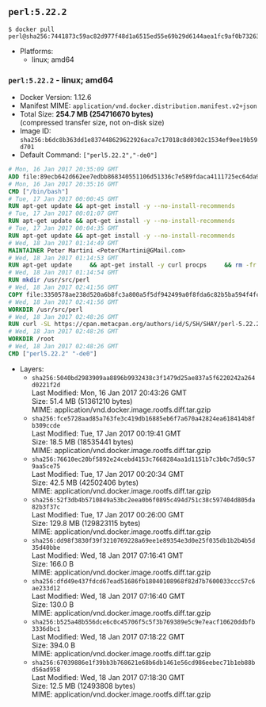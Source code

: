 ## `perl:5.22.2`

```console
$ docker pull perl@sha256:7441873c59ac82d977f48d1a6515ed55e69b29d6144aea1fc9af0b7326332e49
```

-	Platforms:
	-	linux; amd64

### `perl:5.22.2` - linux; amd64

-	Docker Version: 1.12.6
-	Manifest MIME: `application/vnd.docker.distribution.manifest.v2+json`
-	Total Size: **254.7 MB (254716670 bytes)**  
	(compressed transfer size, not on-disk size)
-	Image ID: `sha256:b6dc8b363dd1e837448629622926aca7c17018c8d0302c1534ef9ee19b59d701`
-	Default Command: `["perl5.22.2","-de0"]`

```dockerfile
# Mon, 16 Jan 2017 20:35:09 GMT
ADD file:89ecb642d662ee7edbb868340551106d51336c7e589fdaca4111725ec64da957 in / 
# Mon, 16 Jan 2017 20:35:16 GMT
CMD ["/bin/bash"]
# Tue, 17 Jan 2017 00:00:45 GMT
RUN apt-get update && apt-get install -y --no-install-recommends 		ca-certificates 		curl 		wget 	&& rm -rf /var/lib/apt/lists/*
# Tue, 17 Jan 2017 00:01:07 GMT
RUN apt-get update && apt-get install -y --no-install-recommends 		bzr 		git 		mercurial 		openssh-client 		subversion 				procps 	&& rm -rf /var/lib/apt/lists/*
# Tue, 17 Jan 2017 00:04:35 GMT
RUN apt-get update && apt-get install -y --no-install-recommends 		autoconf 		automake 		bzip2 		file 		g++ 		gcc 		imagemagick 		libbz2-dev 		libc6-dev 		libcurl4-openssl-dev 		libdb-dev 		libevent-dev 		libffi-dev 		libgdbm-dev 		libgeoip-dev 		libglib2.0-dev 		libjpeg-dev 		libkrb5-dev 		liblzma-dev 		libmagickcore-dev 		libmagickwand-dev 		libmysqlclient-dev 		libncurses-dev 		libpng-dev 		libpq-dev 		libreadline-dev 		libsqlite3-dev 		libssl-dev 		libtool 		libwebp-dev 		libxml2-dev 		libxslt-dev 		libyaml-dev 		make 		patch 		xz-utils 		zlib1g-dev 	&& rm -rf /var/lib/apt/lists/*
# Wed, 18 Jan 2017 01:14:49 GMT
MAINTAINER Peter Martini <PeterCMartini@GMail.com>
# Wed, 18 Jan 2017 01:14:53 GMT
RUN apt-get update     && apt-get install -y curl procps     && rm -fr /var/lib/apt/lists/*
# Wed, 18 Jan 2017 01:14:54 GMT
RUN mkdir /usr/src/perl
# Wed, 18 Jan 2017 02:41:56 GMT
COPY file:3350578ae238d520a6b8fc3a800a5f5df942499a0f8fda6c82b5ba594f4fc068 in /usr/src/perl/ 
# Wed, 18 Jan 2017 02:41:56 GMT
WORKDIR /usr/src/perl
# Wed, 18 Jan 2017 02:48:26 GMT
RUN curl -SL https://cpan.metacpan.org/authors/id/S/SH/SHAY/perl-5.22.2.tar.bz2 -o perl-5.22.2.tar.bz2     && echo 'e2f465446dcd45a7fa3da696037f9ebe73e78e55 *perl-5.22.2.tar.bz2' | sha1sum -c -     && tar --strip-components=1 -xjf perl-5.22.2.tar.bz2 -C /usr/src/perl     && rm perl-5.22.2.tar.bz2     && cat *.patch | patch -p1     && ./Configure -Duse64bitall -Duseshrplib  -des     && make -j$(nproc)     && TEST_JOBS=$(nproc) make test_harness     && make install     && cd /usr/src     && curl -LO https://raw.githubusercontent.com/miyagawa/cpanminus/master/cpanm     && chmod +x cpanm     && ./cpanm App::cpanminus     && rm -fr ./cpanm /root/.cpanm /usr/src/perl /tmp/*
# Wed, 18 Jan 2017 02:48:26 GMT
WORKDIR /root
# Wed, 18 Jan 2017 02:48:26 GMT
CMD ["perl5.22.2" "-de0"]
```

-	Layers:
	-	`sha256:5040bd2983909aa8896b9932438c3f1479d25ae837a5f6220242a264d0221f2d`  
		Last Modified: Mon, 16 Jan 2017 20:43:26 GMT  
		Size: 51.4 MB (51361210 bytes)  
		MIME: application/vnd.docker.image.rootfs.diff.tar.gzip
	-	`sha256:fce5728aad85a763fe3c419db16885eb6f7a670a42824ea618414b8fb309ccde`  
		Last Modified: Tue, 17 Jan 2017 00:19:41 GMT  
		Size: 18.5 MB (18535441 bytes)  
		MIME: application/vnd.docker.image.rootfs.diff.tar.gzip
	-	`sha256:76610ec20bf5892e24cebd4153c7668284aa1d1151b7c3b0c7d50c579aa5ce75`  
		Last Modified: Tue, 17 Jan 2017 00:20:34 GMT  
		Size: 42.5 MB (42502406 bytes)  
		MIME: application/vnd.docker.image.rootfs.diff.tar.gzip
	-	`sha256:52f3db4b5710849a53bc2eea0b6f0895c494d751c38c597404d805da82b3f37c`  
		Last Modified: Tue, 17 Jan 2017 00:26:00 GMT  
		Size: 129.8 MB (129823115 bytes)  
		MIME: application/vnd.docker.image.rootfs.diff.tar.gzip
	-	`sha256:dd98f3830f39f3210769228a69ee1e89354e3d0e25f035db1b2b4b5d35d40bbe`  
		Last Modified: Wed, 18 Jan 2017 07:16:41 GMT  
		Size: 166.0 B  
		MIME: application/vnd.docker.image.rootfs.diff.tar.gzip
	-	`sha256:dfd49e437fdcd67ead51686fb18040108968f82d7b7600033ccc57c6ae233d12`  
		Last Modified: Wed, 18 Jan 2017 07:16:40 GMT  
		Size: 130.0 B  
		MIME: application/vnd.docker.image.rootfs.diff.tar.gzip
	-	`sha256:b525a48b556dce6c0c45706f5c5f3b769389e5c9e7eacf10620ddbfb3336dbc1`  
		Last Modified: Wed, 18 Jan 2017 07:18:22 GMT  
		Size: 394.0 B  
		MIME: application/vnd.docker.image.rootfs.diff.tar.gzip
	-	`sha256:67039886e1f39bb3b768621e68b6db1461e56cd986eebec71b1eb88bd56ad958`  
		Last Modified: Wed, 18 Jan 2017 07:18:30 GMT  
		Size: 12.5 MB (12493808 bytes)  
		MIME: application/vnd.docker.image.rootfs.diff.tar.gzip
